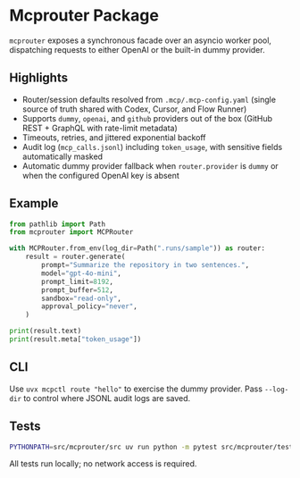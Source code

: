 # Mcprouter Package

`mcprouter` exposes a synchronous facade over an asyncio worker pool, dispatching requests to either OpenAI or the built-in dummy provider.

## Highlights

- Router/session defaults resolved from `.mcp/.mcp-config.yaml` (single source of truth shared with Codex, Cursor, and Flow Runner)
- Supports `dummy`, `openai`, and `github` providers out of the box (GitHub REST + GraphQL with rate-limit metadata)
- Timeouts, retries, and jittered exponential backoff
- Audit log (`mcp_calls.jsonl`) including `token_usage`, with sensitive fields automatically masked
- Automatic dummy provider fallback when `router.provider` is `dummy` or when the configured OpenAI key is absent

## Example

```python
from pathlib import Path
from mcprouter import MCPRouter

with MCPRouter.from_env(log_dir=Path(".runs/sample")) as router:
    result = router.generate(
        prompt="Summarize the repository in two sentences.",
        model="gpt-4o-mini",
        prompt_limit=8192,
        prompt_buffer=512,
        sandbox="read-only",
        approval_policy="never",
    )

print(result.text)
print(result.meta["token_usage"])
```

## CLI

Use `uvx mcpctl route "hello"` to exercise the dummy provider. Pass `--log-dir` to control where JSONL audit logs are saved.

## Tests

```bash
PYTHONPATH=src/mcprouter/src uv run python -m pytest src/mcprouter/tests
```

All tests run locally; no network access is required.
